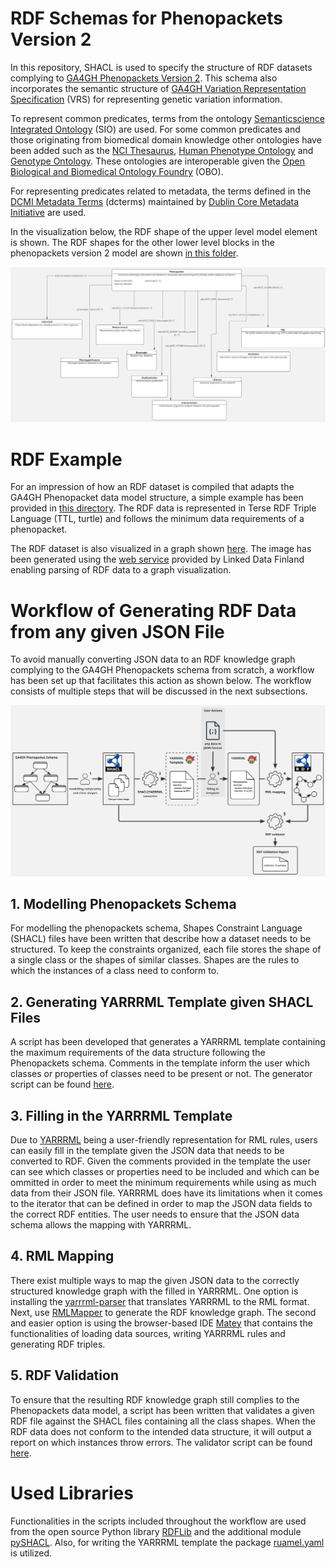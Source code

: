 # RDF Schemas for Phenopackets Version 2

In this repository, SHACL is used to specify the structure of RDF datasets complying to [GA4GH Phenopackets Version 2](https://phenopacket-schema.readthedocs.io/en/latest/). This schema also incorporates the semantic structure of [GA4GH Variation Representation Specification](https://vrs.ga4gh.org/en/stable/index.html) (VRS) for representing genetic variation information.  

To represent common predicates, terms from the ontology [Semanticscience Integrated Ontology](http://sio.semanticscience.org/) (SIO) are used. For some common predicates and those originating from biomedical domain knowledge other ontologies have been added such as the [NCI Thesaurus](https://obofoundry.org/ontology/ncit), [Human Phenotype Ontology](https://obofoundry.org/ontology/hp.html) and [Genotype Ontology](https://obofoundry.org/ontology/geno.html). These ontologies are interoperable given the [Open Biological and Biomedical Ontology Foundry](https://obofoundry.org/) (OBO).

For representing predicates related to metadata, the terms defined in the [DCMI Metadata Terms](https://www.dublincore.org/specifications/dublin-core/dcmi-terms/) (dcterms) maintained by [Dublin Core Metadata Initiative](https://www.dublincore.org/about/) are used.

In the visualization below, the RDF shape of the upper level model element is shown. The RDF shapes for the other lower level blocks in the phenopackets version 2 model are shown [in this folder](https://github.com/rosazwart/phenopackets-v2-rdf-schema/tree/main/model).

![Phenopacketschema](https://github.com/rosazwart/phenopackets-v2-rdf-schema/blob/main/model/Phenopacket_V2_Phenopacket.jpg)

# RDF Example

For an impression of how an RDF dataset is compiled that adapts the GA4GH Phenopacket data model structure, a simple example has been provided in [this directory](https://github.com/rosazwart/phenopackets-v2-rdf-schema/tree/main/example-rdf). The RDF data is represented in Terse RDF Triple Language (TTL, turtle) and follows the minimum data requirements of a phenopacket.

The RDF dataset is also visualized in a graph shown [here](https://github.com/rosazwart/phenopackets-v2-rdf-schema/blob/main/example-rdf/phenopacketExampleGraph.png). The image has been generated using the [web service](https://www.ldf.fi/service/rdf-grapher) provided by Linked Data Finland enabling parsing of RDF data to a graph visualization.

# Workflow of Generating RDF Data from any given JSON File

To avoid manually converting JSON data to an RDF knowledge graph complying to the GA4GH Phenopackets schema from scratch, a workflow has been set up that facilitates this action as shown below. The workflow consists of multiple steps that will be discussed in the next subsections.

![Worfklow](https://github.com/rosazwart/phenopackets-v2-rdf-schema/blob/main/workflowJSONtoRDF.jpg)

## 1. Modelling Phenopackets Schema

For modelling the phenopackets schema, Shapes Constraint Language (SHACL) files have been written that describe how a dataset needs to be structured. To keep the constraints organized, each file stores the shape of a single class or the shapes of similar classes. Shapes are the rules to which the instances of a class need to conform to. 

## 2. Generating YARRRML Template given SHACL Files

A script has been developed that generates a YARRRML template containing the maximum requirements of the data structure following the Phenopackets schema. Comments in the template inform the user which classes or properties of classes need to be present or not. The generator script can be found [here](https://github.com/rosazwart/phenopackets-v2-rdf-schema/tree/main/shacl2yarrrml).

## 3. Filling in the YARRRML Template

Due to [YARRRML](https://rml.io/yarrrml/) being a user-friendly representation for RML rules, users can easily fill in the template given the JSON data that needs to be converted to RDF. Given the comments provided in the template the user can see which classes or properties need to be included and which can be ommitted in order to meet the minimum requirements while using as much data from their JSON file. YARRRML does have its limitations when it comes to the iterator that can be defined in order to map the JSON data fields to the correct RDF entities. The user needs to ensure that the JSON data schema allows the mapping with YARRRML.

## 4. RML Mapping

There exist multiple ways to map the given JSON data to the correctly structured knowledge graph with the filled in YARRRML. One option is installing the [yarrrml-parser](https://github.com/rmlio/yarrrml-parser) that translates YARRRML to the RML format. Next, use [RMLMapper](https://github.com/RMLio/rmlmapper-java) to generate the RDF knowledge graph. The second and easier option is using the browser-based IDE [Matey](https://rml.io/yarrrml/matey/) that contains the functionalities of loading data sources, writing YARRRML rules and generating RDF triples.

## 5. RDF Validation

To ensure that the resulting RDF knowledge graph still complies to the Phenopackets data model, a script has been written that validates a given RDF file against the SHACL files containing all the class shapes. When the RDF data does not conform to the intended data structure, it will output a report on which instances throw errors. The validator script can be found [here](https://github.com/rosazwart/phenopackets-v2-rdf-schema/tree/main/rdfvalidator).

# Used Libraries

Functionalities in the scripts included throughout the workflow are used from the open source Python library [RDFLib](https://rdflib.readthedocs.io/en/stable/index.html) and the additional module [pySHACL](https://github.com/RDFLib/pySHACL). Also, for writing the YARRRML template the package [ruamel.yaml](https://yaml.readthedocs.io/en/latest/) is utilized.
